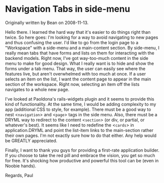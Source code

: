 # Navigation Tabs in side-menu

Originally written by Bean on 2008-11-13.

Hello there. I learned the hard way that it's easier to do things right than twice.  So here goes: I'm looking for a way to avoid navigating to new pages and thus confusing the user.  I'd like to go from the login page to a "Workspace" with a side-menu and a main-content section.  By side-menu, I really mean tabs that have forms and lists on them for interacting with the backend models.  Right now, I've got way-too-much content in the side menu to make for good design.  What I really want is to hide and show the forms under a tab menu.  That way, the user can easily see where the features live, but aren't overwhelmed with too much at once.  If a user selects an item on the list, I want the content page to appear in the main section of the workspace.  Right now, selecting an item off the lists navigates to a whole new page.  

I've looked at Paoldona's rails-widgets plugin and it seems to provide this kind of functionality.  At the same time, I would be adding complexity to my app (additional CSS to style, for example).  There must be a good way to nest <`navigation`> and <`page`> tags in the side menu.  Also, there must be a DRYML way to redirect to the content <`section`> (or div, or partial, or whatever's best).  It seems like I need to redefine the <`cards`> in application.DRYML and point the list-item links to the main-section rather their own pages.  I'm not exactly sure how to do that either.  Any help would be GREATLY appreciated.

Finally, I want to thank you guys for providing a first-rate application builder. If you choose to take the red pill and embrace the vision, you get so much for free.  It's shocking how productive and powerful this tool can be (even in Noobie hands).

Regards,
Paul